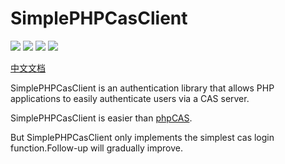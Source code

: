 SimplePHPCasClient
====

![](https://img.shields.io/travis/php-v/symfony/symfony.svg)
![](https://img.shields.io/teamcity/codebetter/bt428.svg)
![](https://img.shields.io/readthedocs/pip/stable.svg)
![](https://img.shields.io/dub/l/vibe-d.svg)

[中文文档](doc/README_CN.md)

SimplePHPCasClient is an authentication library that allows PHP applications to easily authenticate users via a CAS server.

SimplePHPCasClient is easier than [phpCAS](https://github.com/apereo/phpCAS).

But SimplePHPCasClient only implements the simplest cas login function.Follow-up will gradually improve.

